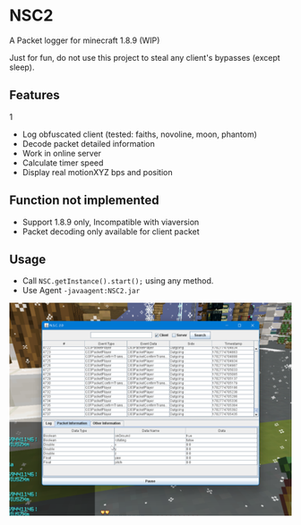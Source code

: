 # NSC2

A Packet logger for minecraft 1.8.9 (WIP)

Just for fun, do not use this project to steal any client's bypasses (except sleep).

## Features
1
- Log obfuscated client (tested: faiths, novoline, moon, phantom)
- Decode packet detailed information
- Work in online server
- Calculate timer speed
- Display real motionXYZ bps and position

## Function not implemented

- Support 1.8.9 only, Incompatible with viaversion
- Packet decoding only available for client packet

## Usage

- Call `NSC.getInstance().start();` using any method.
- Use Agent `-javaagent:NSC2.jar`

![](screenshot.png)
